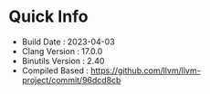 # Quick Info
* Build Date : 2023-04-03
* Clang Version : 17.0.0
* Binutils Version : 2.40
* Compiled Based : https://github.com/llvm/llvm-project/commit/96dcd8cb
